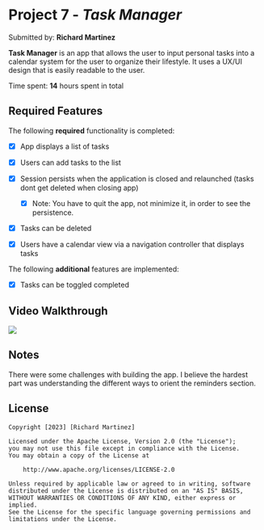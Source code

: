 # Project 7 - *Task Manager*

Submitted by: **Richard Martinez**

**Task Manager** is an app that allows the user to input personal tasks into a calendar system for the user to organize their lifestyle. It uses a UX/UI design that is easily readable to the user.

Time spent: **14** hours spent in total

## Required Features

The following **required** functionality is completed:

- [x] App displays a list of tasks
- [x] Users can add tasks to the list
- [x] Session persists when the application is closed and relaunched (tasks dont get deleted when closing app) 
  - [x] Note: You have to quit the app, not minimize it, in order to see the persistence.
- [x] Tasks can be deleted
- [x] Users have a calendar view via a navigation controller that displays tasks	


The following **additional** features are implemented:

- [x] Tasks can be toggled completed

## Video Walkthrough

<div>
    <a href="https://www.loom.com/share/45599d1da1a540e78ce82d41c7470ed1">
    </a>
    <a href="https://www.loom.com/share/45599d1da1a540e78ce82d41c7470ed1">
      <img style="max-width:300px;" src="https://cdn.loom.com/sessions/thumbnails/45599d1da1a540e78ce82d41c7470ed1-with-play.gif">
    </a>
  </div>

## Notes

There were some challenges with building the app. I believe the hardest part was understanding the different ways to orient the reminders section.

## License

    Copyright [2023] [Richard Martinez]

    Licensed under the Apache License, Version 2.0 (the "License");
    you may not use this file except in compliance with the License.
    You may obtain a copy of the License at

        http://www.apache.org/licenses/LICENSE-2.0

    Unless required by applicable law or agreed to in writing, software
    distributed under the License is distributed on an "AS IS" BASIS,
    WITHOUT WARRANTIES OR CONDITIONS OF ANY KIND, either express or implied.
    See the License for the specific language governing permissions and
    limitations under the License.

